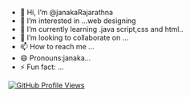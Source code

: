 - 👋 Hi, I’m @janakaRajarathna
- 👀 I’m interested in ...web designing
- 🌱 I’m currently learning .java script,css and html..
- 💞️ I’m looking to collaborate on ...
- 📫 How to reach me ...
- 😄 Pronouns:janaka...
- ⚡ Fun fact: ...

<!---
janakaRajarathna/janakaRajarathna is a ✨ special ✨ repository because its `README.md` (this file) appears on your GitHub profile.
You can click the Preview link to take a look at your changes.
--->
[![GitHub Profile Views](https://komarev.com/ghpvc/?username=janakaRajarathna&color=red)](https://github.com/janakaRajarathna)
